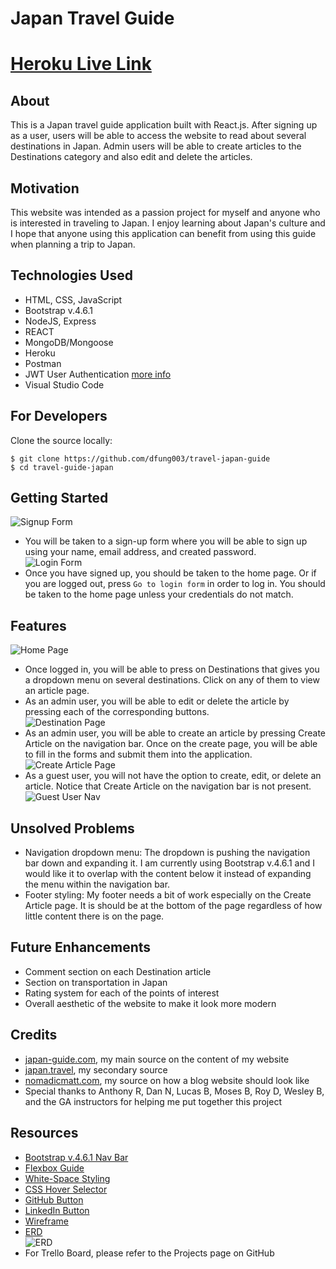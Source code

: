 # Japan Travel Guide

# [Heroku Live Link](https://damon-travel-japan-guide.herokuapp.com/)

## About
This is a Japan travel guide application built with React.js. After signing up as a user, users will be able to access the website to read about several destinations in Japan. Admin users will be able to create articles to the Destinations category and also edit and delete the articles.

## Motivation
This website was intended as a passion project for myself and anyone who is interested in traveling to Japan. I enjoy learning about Japan's culture and I hope that anyone using this application can benefit from using this guide when planning a trip to Japan.

## Technologies Used
* HTML, CSS, JavaScript
* Bootstrap v.4.6.1
* NodeJS, Express
* REACT
* MongoDB/Mongoose 
* Heroku
* Postman
* JWT User Authentication [more info](https://jwt.io/introduction)
* Visual Studio Code

## For Developers
Clone the source locally:
```
$ git clone https://github.com/dfung003/travel-japan-guide
$ cd travel-guide-japan
```

## Getting Started
![Signup Form](/public/assets/signup_form.png)
* You will be taken to a sign-up form where you will be able to sign up using your name, email address, and created password. <br />
![Login Form](/public/assets/login_form.png)
* Once you have signed up, you should be taken to the home page. Or if you are logged out, press ```Go to login form``` in order to log in. You should be taken to the home page unless your credentials do not match.

## Features
![Home Page](/public/assets/homepage_screenshot.png)
* Once logged in, you will be able to press on Destinations that gives you a dropdown menu on several destinations. Click on any of them to view an article page. 
* As an admin user, you will be able to edit or delete the article by pressing each of the corresponding buttons. <br />
![Destination Page](/public/assets/city_screenshot.png)
* As an admin user, you will be able to create an article by pressing Create Article on the navigation bar. Once on the create page, you will be able to fill in the forms and submit them into the application. <br />
![Create Article Page](/public/assets/create_destination_admin.png)
* As a guest user, you will not have the option to create, edit, or delete an article. Notice that Create Article on the navigation bar is not present. <br />
![Guest User Nav](/public/assets/guest_user_homepage.png)

## Unsolved Problems
* Navigation dropdown menu: The dropdown is pushing the navigation bar down and expanding it. I am currently using Bootstrap v.4.6.1 and I would like it to overlap with the content below it instead of expanding the menu within the navigation bar.
* Footer styling: My footer needs a bit of work especially on the Create Article page. It is should be at the bottom of the page regardless of how little content there is on the page.

## Future Enhancements
* Comment section on each Destination article
* Section on transportation in Japan
* Rating system for each of the points of interest
* Overall aesthetic of the website to make it look more modern

## Credits
* [japan-guide.com](https://www.japan-guide.com/), my main source on the content of my website
* [japan.travel](https://www.japan.travel/en/us/), my secondary source
* [nomadicmatt.com](https://www.nomadicmatt.com/travel-guides/), my source on how a blog website should look like
* Special thanks to Anthony R, Dan N, Lucas B, Moses B, Roy D, Wesley B, and the GA instructors for helping me put together this project

## Resources
* [Bootstrap v.4.6.1 Nav Bar](https://getbootstrap.com/docs/4.6/components/navbar/)
* [Flexbox Guide](https://css-tricks.com/snippets/css/a-guide-to-flexbox/#aa-flexbox-tricks)
* [White-Space Styling](https://stackoverflow.com/questions/42093846/preserving-new-lines-and-spaces-in-text-area-not-working)
* [CSS Hover Selector](https://www.w3schools.com/cssref/sel_hover.asp)
* [GitHub Button](https://buttons.github.io/)
* [LinkedIn Button](https://fontawesome.com/icons/linkedin?s=brands)
* [Wireframe](https://viewer.diagrams.net/?tags=%7B%7D&highlight=0000ff&edit=_blank&layers=1&nav=1&title=travel-unit-3.drawio#R%3Cmxfile%20pages%3D%225%22%3E%3Cdiagram%20id%3D%22hKpwbRfr8kEemVuAM2QY%22%20name%3D%22Auth%20Page%22%3E7Zffb5swEMf%2FGh4jGfOj6SOkbSqlk9JlW6e9OcEBb4ajxiRp%2F%2FrZwQQIdGq1ZFOnPcX%2Bnn2273O%2BGMuZpLupIHnyASLKLYyineVcWRjbGLnqRytPlXLp4EqIBYvMoEZYsGdqRGTUkkW06AyUAFyyvCuuIMvoSnY0IgRsu8PWwLur5iQ2K6JGWKwIp71hDyySSaWOvdboW8ripF7ZRsaSknqwEYqERLBtSc615UwEgKxa6W5CuQ5eHZdq3s0L1sPGBM3kaybM6DRMb9eLFKWl%2FPJ1cxG4MDJeNoSX5sBms%2FKpjoCAMouodoIsJ9wmTNJFTlbaulXMlZbIlKuerZqEszhTbVGFJExAsGfIJOFm%2Flp1DGV7rPqcLCmfQ8EkAz2R07Wet6FCMkXh7sgsIW9ZA7PaEqSEVBn6MakPqGbQXUsyMZpSSKkUT2qIsY5cw8sk7OhAdNvwd8dGS1rsnTpnicm5%2BOC8waIahswwJf%2FTJHS%2BCTHbRCK4n32E%2B%2FRhhAco%2BXwfX3UYP9atoFSbw2iu89kY1VqNvcdVxUMOw1up6FExEOeURZGeHgpasGey3LvSVHNgmdyf2gst70r7KqWiVnFW3UIK%2BEEnwEH5vcog017WjPMj6QQAbcc7Ajj2egBtZwCgdy5%2BTo%2FfdUqYchG8DyrHl%2FYU18w%2BouT1IV0MXbJzMfJ6jOakKLYgov%2BYOtWwf5fQn%2BTkv1gL9fE7lPzHEmrDqIqnIomwm%2B8aY10f7yBmWatyVt7eU%2B08A37b6%2BL3%2F%2FIlvfh9%2BGgI%2FkIzwuhz%2Fq8kAHZN%2Fwz%2Fr243J4beR5cDSeGeICm84FGQIByPHxa4vNl43%2Fl0%2BYvX0auTwnmhIsBr8%2BFNj%2BQ2JzTMqc4m8xw%2BRSXH6PhheznwLsID5Py3k1Pd5stmb2t9HzrXPwE%3D%3C%2Fdiagram%3E%3Cdiagram%20id%3D%22vlu9s2V7TbgRv0EX-IS9%22%20name%3D%22Sign%20Up%20Page%22%3E7ZfNcpswFIWfhqVnABmCl%2F5Ls2jSpK6na8WSQangUiEX7KevAGGMRaZ2x3YXzQbEudJFnO8KhIWmcfFJ4DR6BEK55dqksNDMct1RgNSxFLa14AWjWggFI7XktMKC7agWba1uGKFZp6ME4JKlXXEFSUJXsqNhISDvdlsD7941xSE1hMUKc1P9zoiMajXw7FZ%2FoCyMmjs7to7EuOmshSzCBPIDCc0tNBUAsm7FxZTy0rvGl3rc%2FTvR%2FcQETeQpA17s8f2bjYLFeAdfl1%2B%2BLcmcDnSWX5hv9APrycpt44CATUJomcS20CSPmKSLFK%2FKaK6QKy2SMVdXjmquIZEaomvr6ylwEEpIIFH6RN%2BRCkmLdx%2FF2RukCotCTKXYqi7NgKFXD9FF5TQ48haRh7QWHeBxR1rEuizCfe7WOdXQ5p1hpNtjpM%2BltqDjqP9zA01gkFVmjVUH10uLNqhaYXlesDBRwWWqDs9lreqsapJ14rqbQU2ZK7toMC9TodlKmUwVj0mJgKlKH%2BtAzAgph08EVbPCr1WqEmIKLJGVYd7E8mZlro2EeuZV6kwK%2BEGPOK8Z58fSTaoDud3qQJ5RHM5dT3Gga9UGMmrjCcc19T9SO9Xa0%2Bn2reDuGj%2FE5F0N0%2F4VrzG5trmI%2FVtiGhqY5jFm%2FIPTEafhP%2BbkGZyecZblIMh%2Fj8o%2FQhWYqJxbovINVFNI1kzE1dfsA1rnvdd8rlwTmtrh3JBaYFA72IVcand4PUON77%2Ffswr63ljDCxjqwy7cseJxOXrJ5Z18Grz6pHeXfebm0OnbHH6GEE7dEP4tKCfoB9UsNE7X8jLchkfroIea20PNP5%2Baumz%2Fu6rYwc8rmv8G%3C%2Fdiagram%3E%3Cdiagram%20id%3D%22dP3E9piwFNi0i8BM_oyw%22%20name%3D%22Home%20Page%22%3E1Vdtb9MwEP41leBDUV6abv24doNJgJgoaOKj11wShyQXHGdu%2BfWcY6dJmxQxWCX2pbGfe7PvnrPdib%2FKt%2B8EK5OPGEI28ZxwO%2FGvJ563uPTpVwM7AwSXCwPEgocGcjtgzX%2BCBR2L1jyE6kBRImaSl4fgBosCNvIAY0KgOlSLMDuMWrIYBsB6w7Ihes9DmRj0MnA6%2FBZ4nLSRXcdKctYqW6BKWIiqB%2Fk3E38lEKUZ5dsVZDp3bV6M3dsT0v3CBBTyTwy88MYpRXD3qX74vJvB9LMXJVPr5ZFltd3wxJtn5G8ZIbmlVcudTcX8R42tYFo1hboiBS8ot52QRrH%2B3mIOJLzT2bUOaWXGp9GwSdm79yRsNZ7IPCPApWElBX6HFWYoCCmwAB2eZ9kRxDIeFzTdUCaA8OUjCMmphldWkPMw1GGWKuES1iXb6JiKCEuYwLoIQSfJsbuzLPTa%2BVE4mzKKAduTtXD3FabOAMqGFDtSsQb%2BzJLCdkU7VR3F3BZLevTyLcYsq%2BO9567wNLC1fwIP%2FAEPTAVN6aqSFaNcaPI5rUxCNRtKAUMy0Hfi%2BQszarlgfO4VXnaccy%2F8%2BgQOleQFkxyLatBPHa%2FdE8zvtVqf9sE47dsuyyDq%2BvefumB%2B2AT7o7PXBRfOSBfMztUFs0EXfMAYf5NZ52mZPXGgnD2z3sjx4o4kNjhXYoORxArItVlZ1fobcowSBZhEHBPkUcpRpYART5GTOFXIgVRopiCNDIaco3ahUvolGwWMoxZq7ajBtFwjjUrztU4oglXSgNKXVcoiTFWrF2HjQNlgygRWjUHrTKdKmzfy6I0xaNxbDR2DdsG1a9pJamz01pjeo2IUZM5yTZnioSrHrsX%2Fn2yuf9THF0O6BfOx28x9Br7dp18Ceftt%2FZ6tq%2BXXBaTV9eoZnjXuxeizhmJTyWhRTl2BKFjzynnVOq9bvYyOjVq%2B7p3a9fEd9PKeQ%2F7ZnkPB4CYIBgzyxm6Cv3gP0bR7czey3h8X%2F%2BYX%3C%2Fdiagram%3E%3Cdiagram%20id%3D%223VWdc25y2DHZZMonv7vu%22%20name%3D%22Destinations%20Page%22%3E7Vnbbts4EP0aA%2B1DCl0sXx4dJ26CZtssXKC7TwVhjSQqlEaRqJWzX79DibItiUXThdUNmn2xyEOKlzOHMyN64q6T%2FfucZdFv6IOYOJa%2Fn7hXE8dZ2DP6VcBTA3iLZQOEOfcbyD4CW%2F43aNDSaMl9KDodJaKQPOuCO0xT2MkOxvIcq263AEV31oyFMAC2OyaG6Bfuy0hvy7OO%2BA3wMGpnti3dkrC2swaKiPlYnUDu9cRd54iyKSX7NQjFXctL897mG62HheWQyue8sFo93e0eyo8PD%2Bnnxfoj8uRqe6FH%2BYuJUm%2F4DkPUC5ZPLQs5lqkPaiBr4l5WEZewzdhOtVZkdsIimQiq2VQMMJXakI6n62sUmBOQYkr45XDt7UIgl7A%2FgfRe3gMmIPMn6qJbXU2r1lXLcnU0kt1i0YmBZhpjWhfhYeAjdVTQ7P0Ak86AySsoJE%2BZ5JhSw70SWp9X2qvsklfIHB%2BgR1fAhehBTPAwpeqOGATCLxVznHS70g0J9301jdFaXXv%2BJIM5XYu5Q4sdTv2pxdyxLOYOLHZDI0%2BcmVA2KTKWdow1eyzVUW34vCgaQleKlRyOrVQK9XPiuMumJBpk04x56PD%2FPC94npPTW%2Fxqe2thddCN86iGi6J2CWoWe5Hth9Pc0BmjUEGHzyoLyFOWwJt25LLtJCiclPLtyULK%2FioIaxbSwt8MPvZZgk%2FrOgUEx%2FnOGYuWQ882Xxg8mzeWZ5sOPNvnTx%2F%2B%2FPSqw88hMdNGsueGjGFqsNJ8LCt5AyvREWCJIqg%2BFzwJJypmbg7w987Hi0nO5r3kbGaI9a6B64MBzk72zET2DzlBosTgBO8xKwXLqX2D6D%2FXpb2mg9fTwnTxzLxvNO84H00KPJWUK1gY0M%2Btsg%2FlELTErdpUAcDT8OcJREe3Fy8Pd9bzy9OhPqYmfTij%2BYrFQCB3mEOiXsuKUj0DjlUEyIOIChCpAj15FCCPVDeEKmJUoTJU9bVDjSNX%2BLFe0YuUv1nv6iGpqR6I12%2FQcKjGY9WLF4c1nji83jejbRCHKZAsx9LG8rva4BXZDRrb83pZdbmWSq2BGDCrglitrsIsiGtz16qJIcCMxZWqxbUo4irDmEVBRtKJg1oXJIk4gOrdK5ZFL6R43lAVB%2BV00ovR7hJaXf53ydx4bHu9zHlq%2BL5xjHSfI4T%2F%2FvjhLnE3cv91%2Fsfj%2Fnazvf96a7i2vPa5Ct0rpVyhfOobro4L8xOe6g%2FUt2cj216M95my7JI9N1xsGtOlc0RDI9emi00BEn4FtqfuM9g2xZd%2FwTZVj5f9ddvJPybu9T8%3D%3C%2Fdiagram%3E%3Cdiagram%20id%3D%22qY98rmyjoojy_nSAAwIP%22%20name%3D%22Admin%20Page%22%3E7VjBcpswEP0ajpkBBMQcHSduOnUzTt06vWVkI4NaIVEhF9Ovr2SEMSDPpInJpJ1ebOlJ7Ir3lt0FC0zS3TsOs%2BQjixCxXDvaWeDact1wBOSvAsoK8EdhBcQcRxXkNMAC%2F0IatDW6xRHKWxsFY0TgrA2uGaVoLVoY5JwV7W0bRtpeMxijHrBYQ9JHH3Akkgod%2BXaD3yIcJ7Vnx9YrKaw3ayBPYMSKIwjcWGDCGRPVKN1NEFHc1bxU101PrB4OxhEVT7lgm8FZ8PB475Q2gbPRyvYz70Jb%2BQnJVt%2BwPqwoawY429IIKSO2Ba6KBAu0yOBarRZScoklIiVy5sjhhlGhRXRGej5hhHEJUEYlfqU9Ii7Q7uStOAeCZGAhliLBS7mlvsDTnJadedFI5IYaS47kqWWDOirig%2BmGODnQ3Jl5nIM1Kr95n2b4frmZfwhcb3xv4HEcpZhKaK4CrMupvHXRJi4XnH1HHao2mJAOBAmOqZyuJVVI4leKSCzjdawXUhxFyo1RqbaWR2K59mBiuaHfEss1aBUYtPKG0gr0tLqVli03IEqTPIO0JVbwY6se0YrPi7widKwo4KhZlaNY%2F1suCKsRqZBpZfOw4b%2Bft%2BRn6INfn8BRLjCFAjOa%2F%2FUc%2Fmt%2BXuvgPfhk7XX%2BqPaeSud19SBo0%2Fh7UXYP2pX4sp%2FcL8FrJnevl9wnHEEhRbLHqlCSfjF%2BboMzYM0M3A6tfo9WxzfQCoai1e%2FReocKCVw3WWz%2FPAQwVYTRVZ6Z4vnlfY%2BO3Dff9TypRTW1PYO1qKOehHOGqZDFx2Yb%2BfNeNZRSTml8oY6TI4RpXGW5qtmUr15KP%2BmH7l%2BleLo%2FOz%2F0TiteZ7IvGWEwUlbTff%2FbXX8KMmVMWVhkTB7yPMcY%2BMk%2Ff3rthpFr98PIM73pOJdDxVHYi6PFdpViJch0r8XbT68AtFn1DKw6JlbPUbbsz3cMFg%2FLr49luJwzmM7cxPD%2BOGMxOx%2BX4LUC1u%2BkPQOxpn7gGVlPTpuPJ%2Fu1oy9Q4OY3%3C%2Fdiagram%3E%3C%2Fmxfile%3E)
* [ERD](https://lucid.app/lucidchart/19be50b7-5b47-4356-89fe-6e71ba647330/edit?invitationId=inv_b442f74e-5484-4b01-a29a-d6c8cf34f9d0) <br />
![ERD](/public/assets/erd_diagram.png)
* For Trello Board, please refer to the Projects page on GitHub

